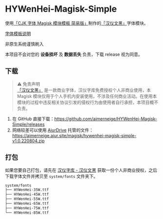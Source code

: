 # HYWenHei-Magisk-Simple

使用[「CJK 字体 Magisk 模块模板 简易版」](https://github.com/lxgw/simple-cjk-font-magisk-module-template)制作的[「汉仪文黑」](https://www.hanyi.com.cn/productdetail?id=987)字体模块。

[字体模板说明](README-lxgw.md)

非原生系统谨慎刷入

本项目不会对您的 **设备损坏** 及 **数据丢失** 负责，下载 release 视为同意。

## 下载

> :warning: 免责声明\
> [「汉仪文黑」](https://www.foundertype.com/index.php/FontInfo/index/id/684) 是一款商业字体，汉仪字库免费授权个人非商业使用，本 Magisk 模块仅用于个人手机内安装使用，不涉及任何商业活动。在使用本模块的过程中违反相关协议引发的侵权行为由使用者自行承担，本项目概不负责。

1. 在 GitHub 直接下载：<https://github.com/aimerneige/HYWenHei-Magisk-Simple/releases>
2. 网络较差可以使用 [AiurDrive](https://github.com/AiursoftWeb/AiurDrive) 托管的文件：<https://aimerneige.aiur.site/magisk/hywenhei-magisk-simple-v1.0.220804.zip>

## 打包

如果您要自己打包，请先在 [汉仪字库 - 汉仪文黑](https://www.hanyi.com.cn/productdetail?id=987) 获取一份个人非商业授权，之后下载字体文件并拷贝至 `system/fonts` 文件夹下。

```bash
system/fonts
├── HYWenHei-35W.ttf
├── HYWenHei-45W.ttf
├── HYWenHei-55W.ttf
├── HYWenHei-65W.ttf
├── HYWenHei-75W.ttf
└── HYWenHei-85W.ttf
```
